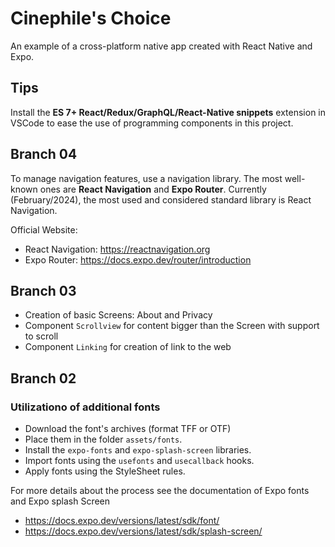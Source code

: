 # Cinephile's Choice

An example of a cross-platform native app created with React Native and Expo.

## Tips

Install the **ES 7+ React/Redux/GraphQL/React-Native snippets** extension in VSCode to ease the use of programming components in this project.

## Branch 04

To manage navigation features, use a navigation library. The most well-known ones are **React Navigation** and **Expo Router**. Currently (February/2024), the most used and considered standard library is React Navigation.

Official Website:

- React Navigation: https://reactnavigation.org
- Expo Router: https://docs.expo.dev/router/introduction

## Branch 03

- Creation of basic Screens: About and Privacy
- Component `Scrollview` for content bigger than the Screen with support to scroll
- Component `Linking` for creation of link to the web

## Branch 02

### Utilizationo of additional fonts

- Download the font's archives (format TFF or OTF)
- Place them in the folder `assets/fonts`.
- Install the `expo-fonts` and `expo-splash-screen` libraries.
- Import fonts using the `usefonts` and `usecallback` hooks.
- Apply fonts using the StyleSheet rules.

For more details about the process see the documentation of Expo fonts and Expo splash Screen

- https://docs.expo.dev/versions/latest/sdk/font/
- https://docs.expo.dev/versions/latest/sdk/splash-screen/
